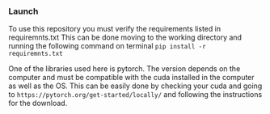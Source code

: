 ### Launch
To use this repository you must verify the requirements listed in requiremnts.txt
This can be done moving to the working directory and running the following command on terminal 
`pip install -r requiremnts.txt`

One of the libraries used here is pytorch.
The version depends on the computer and must be compatible with the cuda installed in the computer as well as the OS.
This can be easily done by checking your cuda and going to 
`https://pytorch.org/get-started/locally/` and following the instructions for the download.